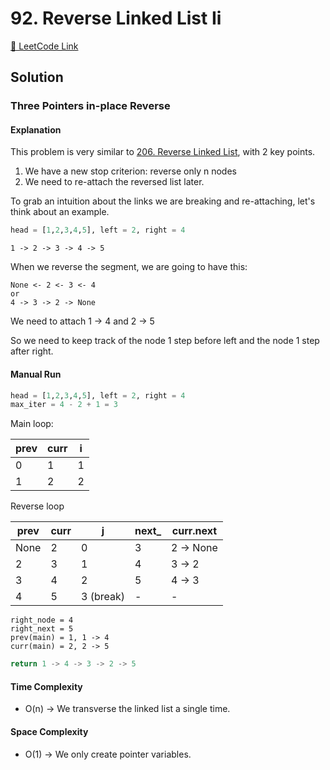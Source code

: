 # 92. Reverse Linked List Ii

[🔗 LeetCode Link](https://leetcode.com/problems/reverse-linked-list-ii/description/)

## Solution

### Three Pointers in-place Reverse

#### Explanation

This problem is very similar to [206. Reverse Linked List](../0206_reverse-linked-list/),
with 2 key points.

1. We have a new stop criterion: reverse only n nodes
2. We need to re-attach the reversed list later.

To grab an intuition about the links we are breaking and re-attaching,
let's think about an example.

```python
head = [1,2,3,4,5], left = 2, right = 4
```

```shell
1 -> 2 -> 3 -> 4 -> 5
```

When we reverse the segment, we are going to have this:

```shell
None <- 2 <- 3 <- 4
or
4 -> 3 -> 2 -> None
```

We need to attach 1 -> 4 and 2 -> 5

So we need to keep track of the node 1 step before left
and the node 1 step after right.

#### Manual Run


```python
head = [1,2,3,4,5], left = 2, right = 4
max_iter = 4 - 2 + 1 = 3
```

Main loop:

prev | curr | i
-- | -- | --
0 | 1 | 1
1 | 2 | 2

Reverse loop

prev | curr | j | next_ | curr.next
-- | --- | -- | -- | ---
None | 2 | 0 | 3 | 2 -> None
2 | 3 | 1 | 4 | 3 -> 2
3 | 4 | 2 | 5 | 4 -> 3
4 | 5 | 3 (break) | - | -

```shell
right_node = 4
right_next = 5
prev(main) = 1, 1 -> 4
curr(main) = 2, 2 -> 5
```

```python
return 1 -> 4 -> 3 -> 2 -> 5
```

#### Time Complexity

- O(n) -> We transverse the linked list a single time.

#### Space Complexity

- O(1) -> We only create pointer variables.
